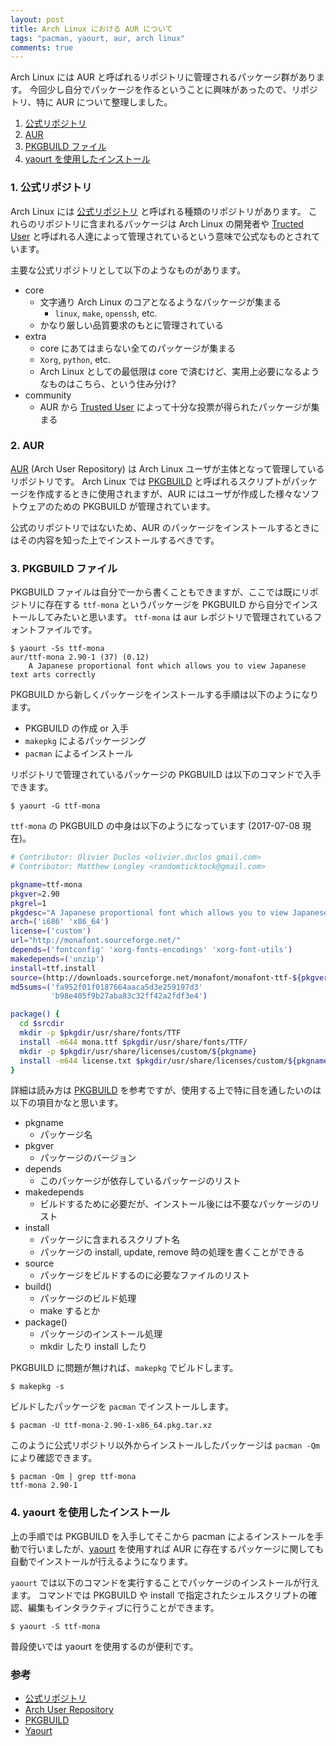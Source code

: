 ```yaml
---
layout: post
title: Arch Linux における AUR について
tags: "pacman, yaourt, aur, arch linux"
comments: true
---
```


Arch Linux には AUR と呼ばれるリポジトリに管理されるパッケージ群があります。
今回少し自分でパッケージを作るということに興味があったので、リポジトリ、特に AUR について整理しました。

1. [公式リポジトリ](#official-repository)
2. [AUR](#aur)
3. [PKGBUILD ファイル](#pkgbuild)
4. [yaourt を使用したインストール](#yaourt)

<div id="official-repository" />

### 1. 公式リポジトリ

Arch Linux には [公式リポジトリ][1] と呼ばれる種類のリポジトリがあります。
これらのリポジトリに含まれるパッケージは Arch Linux の開発者や [Tructed User][5] と呼ばれる人達によって管理されているという意味で公式なものとされています。

主要な公式リポジトリとして以下のようなものがあります。

- core
  - 文字通り Arch Linux のコアとなるようなパッケージが集まる
    - `linux`, `make`, `openssh`, etc.
  - かなり厳しい品質要求のもとに管理されている
- extra
  - core にあてはまらない全てのパッケージが集まる
  - `Xorg`, `python`, etc.
  - Arch Linux としての最低限は core で済むけど、実用上必要になるようなものはこちら、という住み分け?
- community
  - AUR から [Trusted User][5] によって十分な投票が得られたパッケージが集まる

<div id="aur" />

### 2. AUR

[AUR][2] (Arch User Repository) は Arch Linux ユーザが主体となって管理しているリポジトリです。
Arch Linux では [PKGBUILD][3] と呼ばれるスクリプトがパッケージを作成するときに使用されますが、AUR にはユーザが作成した様々なソフトウェアのための PKGBUILD が管理されています。

公式のリポジトリではないため、AUR のパッケージをインストールするときにはその内容を知った上でインストールするべきです。

<div id="pkgbuild" />

### 3. PKGBUILD ファイル

PKGBUILD ファイルは自分で一から書くこともできますが、ここでは既にリポジトリに存在する `ttf-mona` というパッケージを PKGBUILD から自分でインストールしてみたいと思います。
`ttf-mona` は aur レポジトリで管理されているフォントファイルです。

```
$ yaourt -Ss ttf-mona
aur/ttf-mona 2.90-1 (37) (0.12)
    A Japanese proportional font which allows you to view Japanese text arts correctly
```

PKGBUILD から新しくパッケージをインストールする手順は以下のようになります。

- PKGBUILD の作成 or 入手
- `makepkg` によるパッケージング
- `pacman` によるインストール


リポジトリで管理されているパッケージの PKGBUILD は以下のコマンドで入手できます。

```
$ yaourt -G ttf-mona
```

`ttf-mona` の PKGBUILD の中身は以下のようになっています (2017-07-08 現在)。

```bash
# Contributor: Olivier Duclos <olivier.duclos gmail.com>
# Contributor: Matthew Longley <randomticktock@gmail.com>

pkgname=ttf-mona
pkgver=2.90
pkgrel=1
pkgdesc="A Japanese proportional font which allows you to view Japanese text arts correctly."
arch=('i686' 'x86_64')
license=('custom')
url="http://monafont.sourceforge.net/"
depends=('fontconfig' 'xorg-fonts-encodings' 'xorg-font-utils')
makedepends=('unzip')
install=ttf.install
source=(http://downloads.sourceforge.net/monafont/monafont-ttf-${pkgver}.zip license.txt)
md5sums=('fa952f01f0187664aaca5d3e259197d3'
         'b98e405f9b27aba83c32ff42a2fdf3e4')

package() {
  cd $srcdir
  mkdir -p $pkgdir/usr/share/fonts/TTF
  install -m644 mona.ttf $pkgdir/usr/share/fonts/TTF/
  mkdir -p $pkgdir/usr/share/licenses/custom/${pkgname}
  install -m644 license.txt $pkgdir/usr/share/licenses/custom/${pkgname}/license.txt
}
```

詳細は読み方は [PKGBUILD][3] を参考ですが、使用する上で特に目を通したいのは以下の項目かなと思います。

- pkgname
  - パッケージ名
- pkgver
  - パッケージのバージョン
- depends
  - このパッケージが依存しているパッケージのリスト
- makedepends
  - ビルドするために必要だが、インストール後には不要なパッケージのリスト
- install
  - パッケージに含まれるスクリプト名
  - パッケージの install, update, remove 時の処理を書くことができる
- source
  - パッケージをビルドするのに必要なファイルのリスト
- build()
  - パッケージのビルド処理
  - make するとか
- package()
  - パッケージのインストール処理
  - mkdir したり install したり

PKGBUILD に問題が無ければ、`makepkg` でビルドします。

```
$ makepkg -s
```

ビルドしたパッケージを `pacman` でインストールします。

```
$ pacman -U ttf-mona-2.90-1-x86_64.pkg.tar.xz
```

このように公式リポジトリ以外からインストールしたパッケージは `pacman -Qm` により確認できます。

```
$ pacman -Qm | grep ttf-mona
ttf-mona 2.90-1
```

<div id="yaourt" />

### 4. yaourt を使用したインストール

上の手順では PKGBUILD を入手してそこから pacman によるインストールを手動で行いましたが、[yaourt][4] を使用すれば AUR に存在するパッケージに関しても自動でインストールが行えるようになります。

`yaourt` では以下のコマンドを実行することでパッケージのインストールが行えます。
コマンドでは PKGBUILD や install で指定されたシェルスクリプトの確認、編集もインタラクティブに行うことができます。

```
$ yaourt -S ttf-mona
```

普段使いでは yaourt を使用するのが便利です。

### 参考

- [公式リポジトリ][1]
- [Arch User Repository][2]
- [PKGBUILD][3]
- [Yaourt][4]

[1]: https://wiki.archlinuxjp.org/index.php/%E5%85%AC%E5%BC%8F%E3%83%AA%E3%83%9D%E3%82%B8%E3%83%88%E3%83%AA
[2]: https://wiki.archlinuxjp.org/index.php/Arch_User_Repository
[3]: https://wiki.archlinuxjp.org/index.php/PKGBUILD
[4]: https://wiki.archlinuxjp.org/index.php/Yaourt
[5]: https://wiki.archlinuxjp.org/index.php/Trusted_Users
